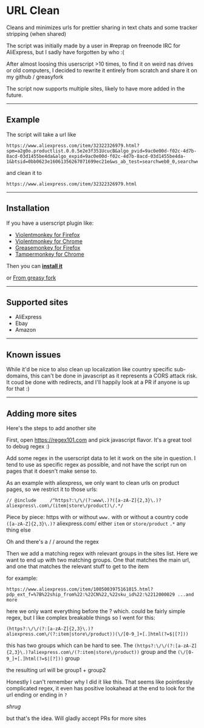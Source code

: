 # URL Clean
Cleans and minimizes urls for prettier sharing in text chats and some tracker stripping (when shared)

The script was initially made by a user in #reprap on freenode IRC for AliExpress, but I sadly have forgotten by who :(

After almost loosing this userscript >10 times, to find it on weird nas drives or old computers,
I decided to rewrite it entirely from scratch and share it on my github / greasyfork

The script now supports multiple sites, likely to have more added in the future.

---
## Example
The script will take a url like 
```
https://www.aliexpress.com/item/32322326979.html?spm=a2g0o.productlist.0.0.5e2e3f351UcucB&algo_pvid=9ac0e00d-f02c-4d7b-8acd-03d1455be4da&algo_expid=9ac0e00d-f02c-4d7b-8acd-03d1455be4da-1&btsid=0bb0623e16061356267071699ec21e&ws_ab_test=searchweb0_0,searchweb201602_,searchweb201603_
```
and clean it to
```
https://www.aliexpress.com/item/32322326979.html
```

---
## Installation

If you have a userscript plugin like:

  - [Violentmonkey for Firefox](https://addons.mozilla.org/en-US/firefox/addon/violentmonkey/)
  - [Violentmonkey for Chrome](https://chrome.google.com/webstore/detail/violentmonkey/jinjaccalgkegednnccohejagnlnfdag)
  - [Greasemonkey for Firefox](https://addons.mozilla.org/en-US/firefox/addon/greasemonkey/)
  - [Tampermonkey for Chrome](https://chrome.google.com/webstore/detail/tampermonkey/dhdgffkkebhmkfjojejmpbldmpobfkfo)

Then you can **[install it](https://github.com/Duckle29/url_clean/raw/main/url_clean.user.js)**

or [From greasy fork](https://greasyfork.org/en/scripts/416627-url-clean)

---

## Supported sites 

 - AliExpress
 - Ebay
 - Amazon

---

## Known issues
While it'd be nice to also clean up localization like country specific sub-domains, this can't be
done in javascript as it represents a CORS attack risk. It coud be done with redirects, and I'll happily 
look at a PR if anyone is up for that :)

---

## Adding more sites
Here's the steps to add another site

First, open https://regex101.com and pick javascript flavor. It's a great tool to debug regex :)

Add some regex in the userscript data to let it work on the site in question. I tend to use as specific regex as possible, and not have the script run on pages that it doesn't make sense to.

As an example with aliexpress, we only want to clean urls on product pages, so we restrict it to those urls:
```
// @include     /^https?:\/\/(?:www\.)?([a-zA-Z]{2,3}\.)?aliexpress\.com\/(item|store\/product)\/.*/
```
Piece by piece:
https
with or without `www.`
with or without a country code `([a-zA-Z]{2,3}\.)?`
aliexpress.com/ either `item` or `store/product`
`.*` any thing else

Oh and there's a / / around the regex

Then we add a matching regex with relevant groups in the sites list.
Here we want to end up with two matching groups. One that matches the main url, and one that matches the relevant stuff to get to the item

for example: 

```
https://www.aliexpress.com/item/1005003975161015.html?pdp_ext_f=%7B%22ship_from%22:%22CN%22,%22sku_id%22:%2212000029 ...and more
```
here we only want everything before the ? which. could be fairly simple regex, but I like complex breakable things so I went for this:

```
(https?:\/\/(?:[a-zA-Z]{2,3}\.)?aliexpress.com\/(?:item|store\/product))(\/[0-9_]+[.]html(?=$|[?]))
```

this has two groups which can be hard to see. The `(https?:\/\/(?:[a-zA-Z]{2,3}\.)?aliexpress.com\/(?:item|store\/product))` group and the `(\/[0-9_]+[.]html(?=$|[?]))` group

the resulting url will be group1 + group2

Honestly I can't remember why I did it like this. That seems like pointlessly complicated regex, it even has positive lookahead at the end to look for the url ending or ending in `?`

*shrug*

but that's the idea. Will gladly accept PRs for more sites

